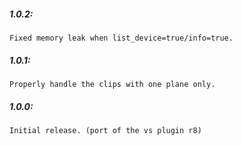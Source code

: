 ##### 1.0.2:
    Fixed memory leak when list_device=true/info=true.

##### 1.0.1:
    Properly handle the clips with one plane only.

##### 1.0.0:
    Initial release. (port of the vs plugin r8)
